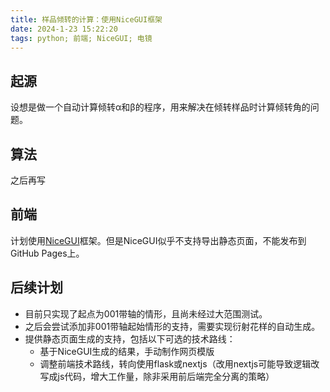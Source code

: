 ```yaml
---
title: 样品倾转的计算：使用NiceGUI框架
date: 2024-1-23 15:22:20
tags: python; 前端; NiceGUI; 电镜
---
```


## 起源
设想是做一个自动计算倾转α和β的程序，用来解决在倾转样品时计算倾转角的问题。

## 算法
之后再写

## 前端
计划使用[NiceGUI](nicegui.io)框架。但是NiceGUI似乎不支持导出静态页面，不能发布到GitHub Pages上。

## 后续计划
- 目前只实现了起点为001带轴的情形，且尚未经过大范围测试。
- 之后会尝试添加非001带轴起始情形的支持，需要实现衍射花样的自动生成。
- 提供静态页面生成的支持，包括以下可选的技术路线：
    - 基于NiceGUI生成的结果，手动制作网页模版
    - 调整前端技术路线，转向使用flask或nextjs（改用nextjs可能导致逻辑改写成js代码，增大工作量，除非采用前后端完全分离的策略）